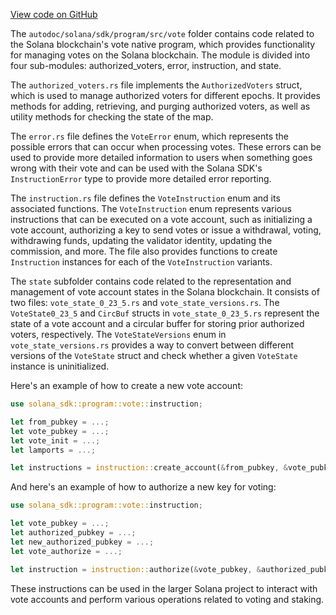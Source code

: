 [View code on GitHub](https://github.com/solana-labs/solana/tree/master/na/sdk/program/src/vote)

The `autodoc/solana/sdk/program/src/vote` folder contains code related to the Solana blockchain's vote native program, which provides functionality for managing votes on the Solana blockchain. The module is divided into four sub-modules: authorized_voters, error, instruction, and state.

The `authorized_voters.rs` file implements the `AuthorizedVoters` struct, which is used to manage authorized voters for different epochs. It provides methods for adding, retrieving, and purging authorized voters, as well as utility methods for checking the state of the map.

The `error.rs` file defines the `VoteError` enum, which represents the possible errors that can occur when processing votes. These errors can be used to provide more detailed information to users when something goes wrong with their vote and can be used with the Solana SDK's `InstructionError` type to provide more detailed error reporting.

The `instruction.rs` file defines the `VoteInstruction` enum and its associated functions. The `VoteInstruction` enum represents various instructions that can be executed on a vote account, such as initializing a vote account, authorizing a key to send votes or issue a withdrawal, voting, withdrawing funds, updating the validator identity, updating the commission, and more. The file also provides functions to create `Instruction` instances for each of the `VoteInstruction` variants.

The `state` subfolder contains code related to the representation and management of vote account states in the Solana blockchain. It consists of two files: `vote_state_0_23_5.rs` and `vote_state_versions.rs`. The `VoteState0_23_5` and `CircBuf` structs in `vote_state_0_23_5.rs` represent the state of a vote account and a circular buffer for storing prior authorized voters, respectively. The `VoteStateVersions` enum in `vote_state_versions.rs` provides a way to convert between different versions of the `VoteState` struct and check whether a given `VoteState` instance is uninitialized.

Here's an example of how to create a new vote account:

```rust
use solana_sdk::program::vote::instruction;

let from_pubkey = ...;
let vote_pubkey = ...;
let vote_init = ...;
let lamports = ...;

let instructions = instruction::create_account(&from_pubkey, &vote_pubkey, &vote_init, lamports);
```

And here's an example of how to authorize a new key for voting:

```rust
use solana_sdk::program::vote::instruction;

let vote_pubkey = ...;
let authorized_pubkey = ...;
let new_authorized_pubkey = ...;
let vote_authorize = ...;

let instruction = instruction::authorize(&vote_pubkey, &authorized_pubkey, &new_authorized_pubkey, vote_authorize);
```

These instructions can be used in the larger Solana project to interact with vote accounts and perform various operations related to voting and staking.
